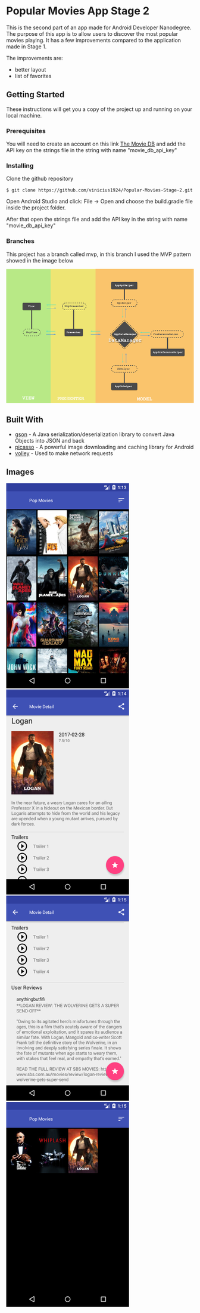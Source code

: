 # Popular Movies App Stage 2

This is the second part of an app made for Android Developer Nanodegree. The purpose of this app is to allow users to discover the most popular movies playing. It has a few improvements compared to the application made in Stage 1.

The improvements are:
* better layout
* list of favorites

## Getting Started

These instructions will get you a copy of the project up and running on your local machine.

### Prerequisites

You will need to create an account on this link [The Movie DB](https://www.themoviedb.org/) and add the API key on the strings file in the string with name "movie_db_api_key"

### Installing

Clone the github repository

```
$ git clone https://github.com/vinicius1924/Popular-Movies-Stage-2.git
```

Open Android Studio and click: File -> Open and choose the build.gradle file inside the project folder.

After that open the strings file and add the API key in the string with name "movie_db_api_key"

### Branches

This project has a branch called mvp, in this branch I used the MVP pattern showed in the image below

![MVP Pattern](/images/MVP.png)

## Built With

* [gson](https://github.com/google/gson) - A Java serialization/deserialization library to convert Java Objects into JSON and back
* [picasso](http://square.github.io/picasso/) - A powerful image downloading and caching library for Android
* [volley](https://github.com/google/volley) - Used to make network requests

## Images

![Most Popular Movies](/images/Most_Popular_Movies.png)
![Movie Details](/images/Movie_Details.png)
![Users Reviews](/images/User_Reviews.png)
![Favorites List](/images/Favorites_List.png)
